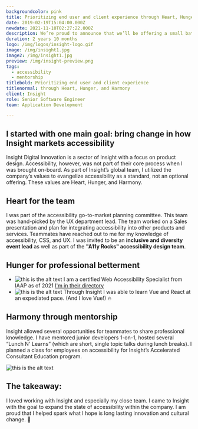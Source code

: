 ```yaml
---
backgroundcolor: pink
title: Prioritizing end user and client experience through Heart, Hunger, and Harmony
date: 2019-02-19T15:04:00.000Z
newdate: 2021-11-10T02:27:22.000Z
description: We’re proud to announce that we’ll be offering a small batch of Jamaica Blue Mountain coffee beans in our store next week.
duration: 2 years 10 months
logo: /img/logos/insight-logo.gif
image: /img/insight1.jpg
image2: /img/insight1.jpg
preview: /img/insight-preview.png
tags:
  - accessibility
  - mentorship
titlebold: Prioritizing end user and client experience  
titlenormal: through Heart, Hunger, and Harmony
client: Insight 
role: Senior Software Engineer
team: Application Development

---
```


## I started with one main goal: bring change in how Insight markets accessibility
Insight Digital Innovation is a sector of Insight with a focus on product design. Accessibility, however, was not part of their core process when I was brought on-board. As part of Insight’s global team, I utilized the company’s values to evangelize accessibility as a standard, not an optional offering. These values are Heart, Hunger, and Harmony.

## Heart for the team
I was part of the accessibility go-to-market planning committee. This team was hand-picked by the UX department lead. The team worked on a Sales presentation and plan for integrating accessibility into other products and services. Teammates have reached out to me for my knowledge of accessibility, CSS, and UX. I was invited to be an **inclusive and diversity event lead** as well as part of the **"A11y Rocks" accessibility design team**.

## Hunger for professional betterment
- ![this is the alt text](/img/accessibility.png "Title is optional")
 I am a certified Web Accessibility Specialist from IAAP as of 2021 [I'm in their directory](post/brewing-chemex/#comparing-the-results)
 - ![this is the alt text](/img/vue-react.png "Title is optional")
 Through Insight I was able to learn 
Vue and React at an expediated pace. 
(And I love Vue!) 🔥

## Harmony through mentorship
Insight allowed several opportunities for teammates to share professional knowledge. I have mentored junior developers 1-on-1, hosted several “Lunch N' Learns” (which are short, single topic talks during lunch breaks). I planned a class for employees on accessibility for Insight’s Accelerated Consultant Education program.

![this is the alt text](/img/mentorship.jpg "Title is optional")

## The takeaway:  
I loved working with Insight and especially my close team. 
I came to Insight with the goal to expand the state of accessibility within the company. I am proud that I 
helped spark what I hope is long lasting innovation and cultural change. 🤟